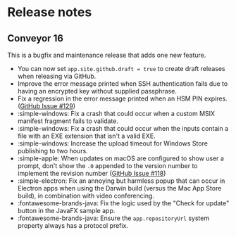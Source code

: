 # Release notes

## Conveyor 16

This is a bugfix and maintenance release that adds one new feature.

* You can now set `app.site.github.draft = true` to create draft releases when releasing via GitHub.
* Improve the error message printed when SSH authentication fails due to having an encrypted key without supplied passphrase.
* Fix a regression in the error message printed when an HSM PIN expires. ([GitHub Issue #129](https://github.com/hydraulic-software/conveyor/issues/129))
* :simple-windows: Fix a crash that could occur when a custom MSIX manifest fragment fails to validate.
* :simple-windows: Fix a crash that could occur when the inputs contain a file with an EXE extension that isn't a valid EXE.
* :simple-windows: Increase the upload timeout for Windows Store publishing to two hours.
* :simple-apple: When updates on macOS are configured to show user a prompt, don't show the `.0` appended to the version number to implement the revision number  ([GitHub Issue #118](https://github.com/hydraulic-software/conveyor/issues/118))
* :simple-electron: Fix an annoying but harmless popup that can occur in Electron apps when using the Darwin build (versus the Mac App Store build), in combination with video conferencing.
* :fontawesome-brands-java: Fix the logic used by the "Check for update" button in the JavaFX sample app.
* :fontawesome-brands-java: Ensure the `app.repositoryUrl` system property always has a protocol prefix. 
